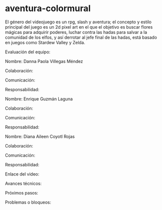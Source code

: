 # aventura-colormural

El género del videojuego es un rpg, slash y aventura; el concepto y estilo principal del juego es un 2d pixel art en el que el objetivo es buscar flores mágicas para adquirir poderes, luchar contra las hadas para salvar a la comunidad de los elfos, y así derrotar al jefe final de las hadas, está basado en juegos como Stardew Valley y Zelda.

Evaluación del equipo:

Nombre: Danna Paola Villegas Méndez

Colaboración:

Comunicación:

Responsabilidad:

Nombre: Enrique Guzmán Laguna

Colaboración:

Comunicación:

Responsabilidad:

Nombre: Diana Aileen Coyotl Rojas

Colaboración:

Comunicación:

Responsabilidad:


Enlace del video:

Avances técnicos:


Próximos pasos:


Problemas o bloqueos:
